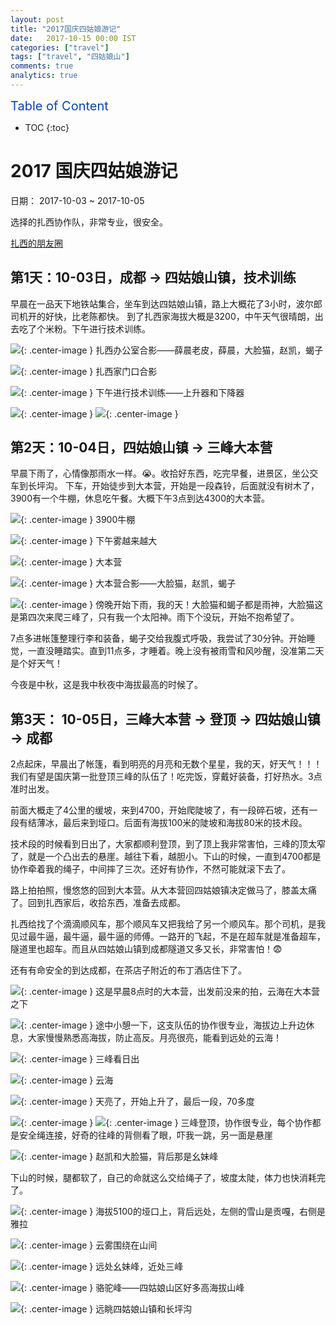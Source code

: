 ```yaml
---
layout: post
title: "2017国庆四姑娘游记"
date:   2017-10-15 00:00 IST
categories: ["travel"]
tags: ["travel", "四姑娘山"]
comments: true
analytics: true
---
```


<span/>

<span style="color: #0645ad; font-size:20px">Table of Content<span/>

  * TOC
  {:toc}

# 2017 国庆四姑娘游记

日期： 2017-10-03 ~ 2017-10-05

选择的扎西协作队，非常专业，很安全。

[扎西的朋友圈](https://mp.weixin.qq.com/s?__biz=MzAxMzE0NDkyMA==&mid=2654142063&idx=1&sn=1920a79a5ffae73b1eca423f75fb06b1&chksm=80615858b716d14e13d18af075e36fc6f7d651cd405cab6f53e7f3cb1c987f241d6d12b84ba7&mpshare=1&scene=1&srcid=10052L4j94A1DoTv7RxUolZk&key=04f08709c100f7bd80b5472761dfa43fe60496946dc5b653d3fd0ea1f19353cf4ddc388ee74ced5cb4a5b8ba3d85c3b7a39a8c2a3b03834144a16a0ecf34edd680c122dc769cfbb3177193ef9e086d62&ascene=0&uin=MjMwNTE4NTUyMQ%3D%3D&devicetype=iMac+MacBookPro11%2C3+OSX+OSX+10.11.4+build(15E65)&version=12020610&nettype=WIFI&fontScale=100&pass_ticket=wMS3Zz%2Fyf0PyP4sOQ2xoUZ84WYXQF3FqJ6yDpI9w4oVnf65d02pGykpqGnqIvsIY)

## 第1天：10-03日，成都 -> 四姑娘山镇，技术训练

早晨在一品天下地铁站集合，坐车到达四姑娘山镇，路上大概花了3小时，波尔郎司机开的好快，比老陈都快。
到了扎西家海拔大概是3200，中午天气很晴朗，出去吃了个米粉。下午进行技术训练。

![](/images/2017101401.jpeg){: .center-image }
扎西办公室合影——薛晨老皮，薛晨，大脸猫，赵凯，蝎子

![](/images/2017101402.jpeg){: .center-image }
扎西家门口合影

![](/images/2017101403.jpeg){: .center-image }
下午进行技术训练——上升器和下降器

![](/images/2017101404.jpeg){: .center-image }
![](/images/2017101405.jpeg){: .center-image }

## 第2天：10-04日，四姑娘山镇 -> 三峰大本营 

早晨下雨了，心情像那雨水一样。😭。收拾好东西，吃完早餐，进景区，坐公交车到长坪沟。
下车，开始徒步到大本营，开始是一段森铃，后面就没有树木了，3900有一个牛棚，休息吃午餐。大概下午3点到达4300的大本营。

![](/images/2017101406.jpeg){: .center-image }
3900牛棚

![](/images/2017101407.jpeg){: .center-image }
下午雾越来越大

![](/images/2017101408.jpeg){: .center-image }
大本营

![](/images/2017101409.jpeg){: .center-image }
大本营合影——大脸猫，赵凯，蝎子

![](/images/2017101410.jpeg){: .center-image }
傍晚开始下雨，我的天！大脸猫和蝎子都是雨神，大脸猫这是第四次来爬三峰了，只有我一个太阳神。雨下个没玩，开始不抱希望了。

7点多进帐篷整理行李和装备，蝎子交给我腹式呼吸，我尝试了30分钟。开始睡觉，一直没睡踏实。直到11点多，才睡着。晚上没有被雨雪和风吵醒，没准第二天是个好天气！

今夜是中秋，这是我中秋夜中海拔最高的时候了。

## 第3天： 10-05日，三峰大本营 -> 登顶 -> 四姑娘山镇 -> 成都

2点起床，早晨出了帐篷，看到明亮的月亮和无数个星星，我的天，好天气！！！我们有望是国庆第一批登顶三峰的队伍了！吃完饭，穿戴好装备，打好热水。3点准时出发。

前面大概走了4公里的缓坡，来到4700，开始爬陡坡了，有一段碎石坡，还有一段有结薄冰，最后来到垭口。后面有海拔100米的陡坡和海拔80米的技术段。

技术段的时候看到日出了，大家都顺利登顶，到了顶上我非常害怕，三峰的顶太窄了，就是一个凸出去的悬崖。越往下看，越胆小。下山的时候，一直到4700都是协作牵着我的绳子，中间摔了三次。还好有协作，不然可能就滚下去了。

路上拍拍照，慢悠悠的回到大本营。从大本营回四姑娘镇决定做马了，膝盖太痛了。回到扎西家后，收拾东西，准备去成都。

扎西给找了个滴滴顺风车，那个顺风车又把我给了另一个顺风车。那个司机，是我见过最牛逼，最牛逼，最牛逼的师傅。一路开的飞起，不是在超车就是准备超车，隧道里也超车。而且从四姑娘山镇到成都隧道又多又长，非常害怕！😨

还有有命安全的到达成都，在茶店子附近的布丁酒店住下了。

![](/images/2017101411.jpeg){: .center-image }
这是早晨8点时的大本营，出发前没来的拍，云海在大本营之下

![](/images/2017101412.jpeg){: .center-image }
途中小憩一下，这支队伍的协作很专业，海拔边上升边休息，大家慢慢熟悉高海拔，防止高反。月亮很亮，能看到远处的云海！

![](/images/2017101413.jpeg){: .center-image }
三峰看日出

![](/images/2017101414.jpeg){: .center-image }
云海

![](/images/2017101415.jpeg){: .center-image }
天亮了，开始上升了，最后一段，70多度

![](/images/2017101416.jpeg){: .center-image }
![](/images/2017101417.jpeg){: .center-image }
三峰登顶，协作很专业，每个协作都是安全绳连接，好奇的往峰的背侧看了眼，吓我一跳，另一面是悬崖

![](/images/2017101418.jpeg){: .center-image }
赵凯和大脸猫，背后那是幺妹峰

下山的时候，腿都软了，自己的命就这么交给绳子了，坡度太陡，体力也快消耗完了。

![](/images/2017101419.jpeg){: .center-image }
海拔5100的垭口上，背后远处，左侧的雪山是贡嘎，右侧是雅拉

![](/images/2017101420.jpeg){: .center-image }
云雾围绕在山间

![](/images/2017101421.jpeg){: .center-image }
远处幺妹峰，近处三峰

![](/images/2017101422.jpeg){: .center-image }
骆驼峰——四姑娘山区好多高海拔山峰

![](/images/2017101423.jpeg){: .center-image }
远眺四姑娘山镇和长坪沟

